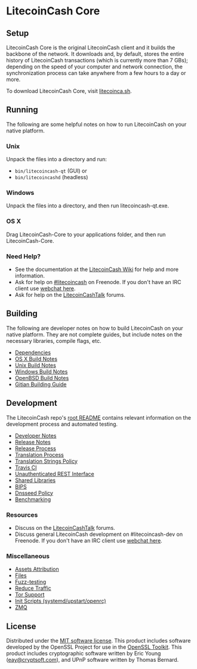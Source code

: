LitecoinCash Core
=============

Setup
---------------------
LitecoinCash Core is the original LitecoinCash client and it builds the backbone of the network. It downloads and, by default, stores the entire history of LitecoinCash transactions (which is currently more than 7 GBs); depending on the speed of your computer and network connection, the synchronization process can take anywhere from a few hours to a day or more.

To download LitecoinCash Core, visit [litecoinca.sh](https://litecoinca.sh).

Running
---------------------
The following are some helpful notes on how to run LitecoinCash on your native platform.

### Unix

Unpack the files into a directory and run:

- `bin/litecoincash-qt` (GUI) or
- `bin/litecoincashd` (headless)

### Windows

Unpack the files into a directory, and then run litecoincash-qt.exe.

### OS X

Drag LitecoinCash-Core to your applications folder, and then run LitecoinCash-Core.

### Need Help?

* See the documentation at the [LitecoinCash Wiki](https://litecoincash.info/)
for help and more information.
* Ask for help on [#litecoincash](http://webchat.freenode.net?channels=litecoincash) on Freenode. If you don't have an IRC client use [webchat here](http://webchat.freenode.net?channels=litecoincash).
* Ask for help on the [LitecoinCashTalk](https://litecoincashtalk.io/) forums.

Building
---------------------
The following are developer notes on how to build LitecoinCash on your native platform. They are not complete guides, but include notes on the necessary libraries, compile flags, etc.

- [Dependencies](dependencies.md)
- [OS X Build Notes](build-osx.md)
- [Unix Build Notes](build-unix.md)
- [Windows Build Notes](build-windows.md)
- [OpenBSD Build Notes](build-openbsd.md)
- [Gitian Building Guide](gitian-building.md)

Development
---------------------
The LitecoinCash repo's [root README](/README.md) contains relevant information on the development process and automated testing.

- [Developer Notes](developer-notes.md)
- [Release Notes](release-notes.md)
- [Release Process](release-process.md)
- [Translation Process](translation_process.md)
- [Translation Strings Policy](translation_strings_policy.md)
- [Travis CI](travis-ci.md)
- [Unauthenticated REST Interface](REST-interface.md)
- [Shared Libraries](shared-libraries.md)
- [BIPS](bips.md)
- [Dnsseed Policy](dnsseed-policy.md)
- [Benchmarking](benchmarking.md)

### Resources
* Discuss on the [LitecoinCashTalk](https://litecoincashtalk.io/) forums.
* Discuss general LitecoinCash development on #litecoincash-dev on Freenode. If you don't have an IRC client use [webchat here](http://webchat.freenode.net/?channels=litecoincash-dev).

### Miscellaneous
- [Assets Attribution](assets-attribution.md)
- [Files](files.md)
- [Fuzz-testing](fuzzing.md)
- [Reduce Traffic](reduce-traffic.md)
- [Tor Support](tor.md)
- [Init Scripts (systemd/upstart/openrc)](init.md)
- [ZMQ](zmq.md)

License
---------------------
Distributed under the [MIT software license](/COPYING).
This product includes software developed by the OpenSSL Project for use in the [OpenSSL Toolkit](https://www.openssl.org/). This product includes
cryptographic software written by Eric Young ([eay@cryptsoft.com](mailto:eay@cryptsoft.com)), and UPnP software written by Thomas Bernard.
